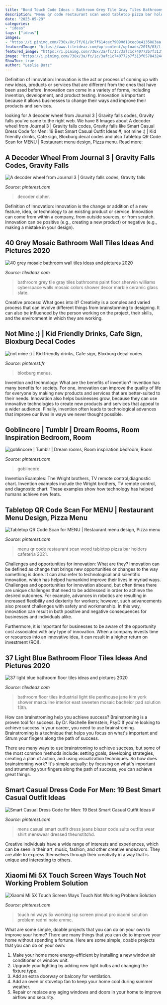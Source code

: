 ```yaml
---
title: "Bond Touch Code Ideas : Bathroom Grey Tile Gray Tiles Bathrooms Paint Floor Sherwin Williams Cyberspace Walls Mosaic Colors Shower Decor Marble Ceramic Glass Slate"
description: "Menu qr code restaurant scan wood tabletop pizza bar holders cafeteria 2021"
date: "2023-05-29"
categories:
- "ideas"
tags: ["ideas"]
images:
- "https://i.pinimg.com/736x/8c/7f/61/8c7f614cac79090d18cec0e4135083aa.jpg"
featuredImage: "https://www.tileideaz.com/wp-content/uploads/2015/03/light_blue_bathroom_floor_tiles_19.jpg"
featured_image: "https://i.pinimg.com/736x/3a/fc/1c/3afc1c740772b7f313f05784324c3c56.jpg"
image: "https://i.pinimg.com/736x/3a/fc/1c/3afc1c740772b7f313f05784324c3c56.jpg"
ShowToc: true
author: "Leslie Batz"
---
```



Definition of innovation:
Innovation is the act or process of coming up with new ideas, products or services that are different from the ones that have been used before. Innovation can come in a variety of forms, including invention, development, and product testing. Innovation is important because it allows businesses to change their ways and improve their products and services.

	

		
looking for A decoder wheel from Journal 3 | Gravity falls codes, Gravity falls you've came to the right web. We have 8 Images about A decoder wheel from Journal 3 | Gravity falls codes, Gravity falls like Smart Casual Dress Code for Men: 19 Best Smart Casual Outfit Ideas #, not mine :) | Kid friendly drinks, Cafe sign, Bloxburg decal codes and also Tabletop QR Code Scan for MENU | Restaurant menu design, Pizza menu. Read more:
		
    
## A Decoder Wheel From Journal 3 | Gravity Falls Codes, Gravity Falls

<img loading=lazy src="https://i.pinimg.com/736x/8c/46/b0/8c46b071114dd8a4cd5048b3d1fa570d.jpg" onerror="this.onerror=null;this.src='https://tse3.mm.bing.net/th?id=OIP.wckr2RKIMBdBjv0Ec9pu4QHaJ3&amp;pid=15.1';" alt="A decoder wheel from Journal 3 | Gravity falls codes, Gravity falls">

_Source: pinterest.com_

>decoder cipher. 

	

Definition of Innovation:
Innovation is the change or addition of a new feature, idea, or technology to an existing product or service. Innovation can come from within a company, from outside sources, or from scratch. Innovation can be positive (e.g., creating a new product) or negative (e.g., making a mistake in your design).

    
## 40 Grey Mosaic Bathroom Wall Tiles Ideas And Pictures 2020

<img loading=lazy src="https://www.tileideaz.com/wp-content/uploads/2015/03/grey_mosaic_bathroom_wall_tiles_23.jpg" onerror="this.onerror=null;this.src='https://tse3.mm.bing.net/th?id=OIP.VzDZXMjI3rQoP5cvOAZRIwHaJg&amp;pid=15.1';" alt="40 grey mosaic bathroom wall tiles ideas and pictures 2020">

_Source: tileideaz.com_

>bathroom grey tile gray tiles bathrooms paint floor sherwin williams cyberspace walls mosaic colors shower decor marble ceramic glass slate. 

	

Creative process: What goes into it?
Creativity is a complex and varied process that can involve different things from brainstorming to designing. It can also be influenced by the person working on the project, their skills, and the environment in which they are working.

    
## Not Mine :) | Kid Friendly Drinks, Cafe Sign, Bloxburg Decal Codes

<img loading=lazy src="https://i.pinimg.com/736x/ca/17/23/ca172305b02785abe43da5061e6c457d.jpg" onerror="this.onerror=null;this.src='https://tse1.mm.bing.net/th?id=OIP.hBNqu__pVsUBYw7JdCXJHAHaHT&amp;pid=15.1';" alt="not mine :) | Kid friendly drinks, Cafe sign, Bloxburg decal codes">

_Source: pinterest.fr_

>bloxburg menus. 

	

Invention and technology: What are the benefits of invention?
Invention has many benefits for society. For one, innovation can improve the quality of life for everyone by making new products and services that are better-suited to their needs. Innovation also helps businesses grow, because they can use innovative technologies to create new products and services that appeal to a wider audience. Finally, invention often leads to technological advances that improve our lives in ways we never thought possible.

    
## Goblincore | Tumblr | Dream Rooms, Room Inspiration Bedroom, Room

<img loading=lazy src="https://i.pinimg.com/736x/49/8f/c1/498fc154d37429faefcd3ea8d7aea462.jpg" onerror="this.onerror=null;this.src='https://tse2.mm.bing.net/th?id=OIP.ghzyN1TF9VRkEJQcl-eJ_AHaHa&amp;pid=15.1';" alt="goblincore | Tumblr | Dream rooms, Room inspiration bedroom, Room">

_Source: pinterest.com_

>goblincore. 

	

Invention Examples: The Wright brothers, TV remote control,diagnostic chart.
Invention examples include the Wright brothers, TV remote control, and diagnostic chart. These examples show how technology has helped humans achieve new feats.

    
## Tabletop QR Code Scan For MENU | Restaurant Menu Design, Pizza Menu

<img loading=lazy src="https://i.pinimg.com/736x/39/36/b2/3936b2d535e199eec12b5f1d9b30a75b.jpg" onerror="this.onerror=null;this.src='https://tse4.mm.bing.net/th?id=OIP._73XJGefeDI3d8tbG0da_QHaF7&amp;pid=15.1';" alt="Tabletop QR Code Scan for MENU | Restaurant menu design, Pizza menu">

_Source: pinterest.com_

>menu qr code restaurant scan wood tabletop pizza bar holders cafeteria 2021. 

	

Challenges and opportunities for innovation: What are they?
Innovation can be defined as change that brings new opportunities or changes to the way something is done. It can also refer to technological and scientific innovation, which has helped humankind improve their lives in myriad ways. 
Challenges and opportunities for innovation abound, but often times there are unique challenges that need to be addressed in order to achieve the desired outcomes. For example, advances in robotics are resulting in increased flexibility and dexterity for workers; however, such advancements also present challenges with safety and workmanship. In this way, innovation can result in both positive and negative consequences for businesses and individuals alike. 

Furthermore, it is important for businesses to be aware of the opportunity cost associated with any type of innovation. When a company invests time or resources into an innovative idea, it can result in a higher return on investment (ROI).

    
## 37 Light Blue Bathroom Floor Tiles Ideas And Pictures 2020

<img loading=lazy src="https://www.tileideaz.com/wp-content/uploads/2015/03/light_blue_bathroom_floor_tiles_19.jpg" onerror="this.onerror=null;this.src='https://tse3.mm.bing.net/th?id=OIP.09sblaPkzzb2oM-miBtboQHaLK&amp;pid=15.1';" alt="37 light blue bathroom floor tiles ideas and pictures 2020">

_Source: tileideaz.com_

>bathroom floor tiles industrial light tile penthouse jane kim york shower masculine interior east sweeten mosaic bachelor pad solution 13th. 

	

How can brainstroming help you achieve success?
Brainstroming is a proven tool for success. by Dr. Rachelle Bernstein, PsyD
If you're looking to achieve success in your career, you need to use brainstroming. Brainstroming is a technique that helps you focus on what's important and Strum your fingers along the path of success.

There are many ways to use brainstroming to achieve success, but some of the most common methods include: setting goals, developing strategies, creating a plan of action, and using visualization techniques. So how does brainstroming work? It's simple actually: by focusing on what's important and strumming your fingers along the path of success, you can achieve great things.

    
## Smart Casual Dress Code For Men: 19 Best Smart Casual Outfit Ideas #

<img loading=lazy src="https://i.pinimg.com/736x/3a/fc/1c/3afc1c740772b7f313f05784324c3c56.jpg" onerror="this.onerror=null;this.src='https://tse1.mm.bing.net/th?id=OIP.CoIZvXLH4CgP_1J6ueJqSwHaQV&amp;pid=15.1';" alt="Smart Casual Dress Code for Men: 19 Best Smart Casual Outfit Ideas #">

_Source: pinterest.com_

>mens casual smart outfit dress jeans blazer code suits outfits wear shirt menswear dressed theunstitchd. 

	

Creative individuals have a wide range of interests and experiences, which can be seen in their art, music, fashion, and other creative endeavors. They are able to express themselves through their creativity in a way that is unique and interesting to others.

    
## Xiaomi Mi 5X Touch Screen Ways Touch Not Working Problem Solution

<img loading=lazy src="https://i.pinimg.com/736x/8c/7f/61/8c7f614cac79090d18cec0e4135083aa.jpg" onerror="this.onerror=null;this.src='https://tse3.mm.bing.net/th?id=OIP.FEIraxv84Bi5hxb2j9469AHaGh&amp;pid=15.1';" alt="Xiaomi Mi 5X Touch Screen Ways Touch Not Working Problem Solution">

_Source: pinterest.com_

>touch mi ways 5x working isp screen pinout pro xiaomi solution problem redmi note emmc. 

	

What are some simple, doable projects that you can do on your own to improve your home?
There are many things that you can do to improve your home without spending a fortune. Here are some simple, doable projects that you can do on your own:
1. Make your home more energy-efficient by installing a new window air conditioner or window unit.
2. Upgrade your lighting by adding new light bulbs and changing the fixture type.
3. Add an extra doorway or balcony for ventilation. 
4. Add an oven or stovetop fan to keep your home cool during summer weather. 
5. Repair or replace any aging windows and doors in your home to improve airflow and security.

